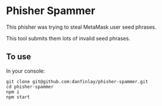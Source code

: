 # Phisher Spammer

This phisher was trying to steal MetaMask user seed phrases.

This tool submits them lots of invalid seed phrases.

## To use

In your console:

```
git clone git@github.com:danfinlay/phisher-spammer.git
cd phisher-spammer
npm i
npm start
```

